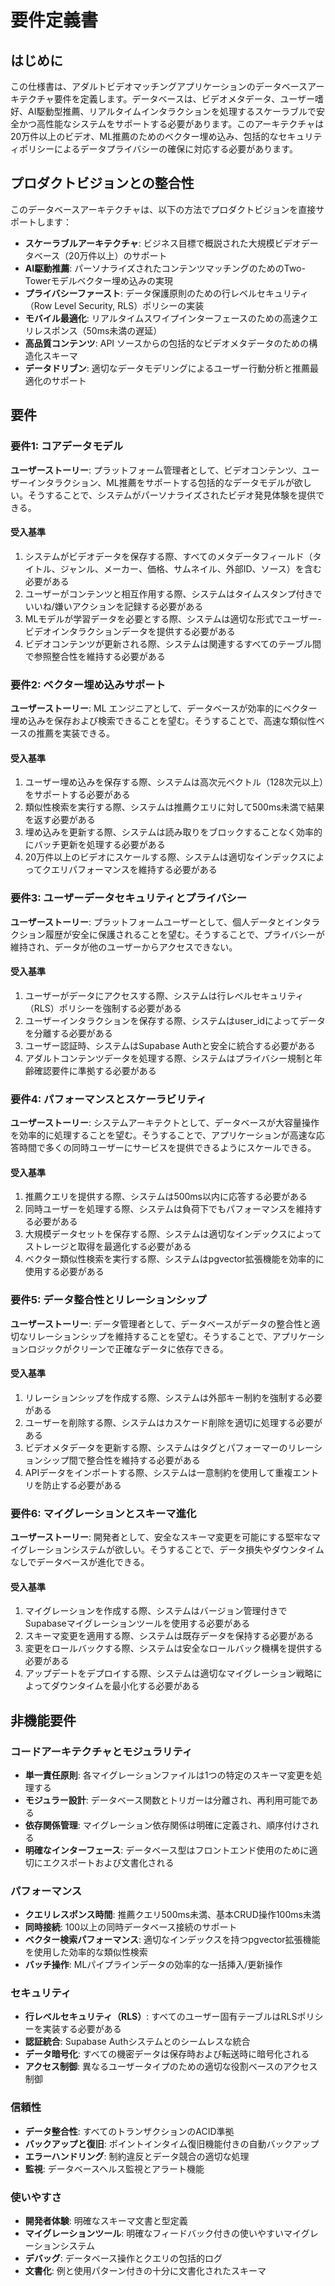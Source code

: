 # 要件定義書

## はじめに

この仕様書は、アダルトビデオマッチングアプリケーションのデータベースアーキテクチャ要件を定義します。データベースは、ビデオメタデータ、ユーザー嗜好、AI駆動型推薦、リアルタイムインタラクションを処理するスケーラブルで安全かつ高性能なシステムをサポートする必要があります。このアーキテクチャは20万件以上のビデオ、ML推薦のためのベクター埋め込み、包括的なセキュリティポリシーによるデータプライバシーの確保に対応する必要があります。

## プロダクトビジョンとの整合性

このデータベースアーキテクチャは、以下の方法でプロダクトビジョンを直接サポートします：

- **スケーラブルアーキテクチャ**: ビジネス目標で概説された大規模ビデオデータベース（20万件以上）のサポート
- **AI駆動推薦**: パーソナライズされたコンテンツマッチングのためのTwo-Towerモデルベクター埋め込みの実現
- **プライバシーファースト**: データ保護原則のための行レベルセキュリティ（Row Level Security, RLS）ポリシーの実装
- **モバイル最適化**: リアルタイムスワイプインターフェースのための高速クエリレスポンス（50ms未満の遅延）
- **高品質コンテンツ**: API ソースからの包括的なビデオメタデータのための構造化スキーマ
- **データドリブン**: 適切なデータモデリングによるユーザー行動分析と推薦最適化のサポート

## 要件

### 要件1: コアデータモデル

**ユーザーストーリー**: プラットフォーム管理者として、ビデオコンテンツ、ユーザーインタラクション、ML推薦をサポートする包括的なデータモデルが欲しい。そうすることで、システムがパーソナライズされたビデオ発見体験を提供できる。

#### 受入基準

1. システムがビデオデータを保存する際、すべてのメタデータフィールド（タイトル、ジャンル、メーカー、価格、サムネイル、外部ID、ソース）を含む必要がある
2. ユーザーがコンテンツと相互作用する際、システムはタイムスタンプ付きでいいね/嫌いアクションを記録する必要がある  
3. MLモデルが学習データを必要とする際、システムは適切な形式でユーザー-ビデオインタラクションデータを提供する必要がある
4. ビデオコンテンツが更新される際、システムは関連するすべてのテーブル間で参照整合性を維持する必要がある

### 要件2: ベクター埋め込みサポート

**ユーザーストーリー**: ML エンジニアとして、データベースが効率的にベクター埋め込みを保存および検索できることを望む。そうすることで、高速な類似性ベースの推薦を実装できる。

#### 受入基準

1. ユーザー埋め込みを保存する際、システムは高次元ベクトル（128次元以上）をサポートする必要がある
2. 類似性検索を実行する際、システムは推薦クエリに対して500ms未満で結果を返す必要がある
3. 埋め込みを更新する際、システムは読み取りをブロックすることなく効率的にバッチ更新を処理する必要がある
4. 20万件以上のビデオにスケールする際、システムは適切なインデックスによってクエリパフォーマンスを維持する必要がある

### 要件3: ユーザーデータセキュリティとプライバシー

**ユーザーストーリー**: プラットフォームユーザーとして、個人データとインタラクション履歴が安全に保護されることを望む。そうすることで、プライバシーが維持され、データが他のユーザーからアクセスできない。

#### 受入基準

1. ユーザーがデータにアクセスする際、システムは行レベルセキュリティ（RLS）ポリシーを強制する必要がある
2. ユーザーインタラクションを保存する際、システムはuser_idによってデータを分離する必要がある
3. ユーザー認証時、システムはSupabase Authと安全に統合する必要がある
4. アダルトコンテンツデータを処理する際、システムはプライバシー規制と年齢確認要件に準拠する必要がある

### 要件4: パフォーマンスとスケーラビリティ

**ユーザーストーリー**: システムアーキテクトとして、データベースが大容量操作を効率的に処理することを望む。そうすることで、アプリケーションが高速な応答時間で多くの同時ユーザーにサービスを提供できるようにスケールできる。

#### 受入基準

1. 推薦クエリを提供する際、システムは500ms以内に応答する必要がある
2. 同時ユーザーを処理する際、システムは負荷下でもパフォーマンスを維持する必要がある
3. 大規模データセットを保存する際、システムは適切なインデックスによってストレージと取得を最適化する必要がある
4. ベクター類似性検索を実行する際、システムはpgvector拡張機能を効率的に使用する必要がある

### 要件5: データ整合性とリレーションシップ

**ユーザーストーリー**: データ管理者として、データベースがデータの整合性と適切なリレーションシップを維持することを望む。そうすることで、アプリケーションロジックがクリーンで正確なデータに依存できる。

#### 受入基準

1. リレーションシップを作成する際、システムは外部キー制約を強制する必要がある
2. ユーザーを削除する際、システムはカスケード削除を適切に処理する必要がある
3. ビデオメタデータを更新する際、システムはタグとパフォーマーのリレーションシップ間で整合性を維持する必要がある
4. APIデータをインポートする際、システムは一意制約を使用して重複エントリを防止する必要がある

### 要件6: マイグレーションとスキーマ進化

**ユーザーストーリー**: 開発者として、安全なスキーマ変更を可能にする堅牢なマイグレーションシステムが欲しい。そうすることで、データ損失やダウンタイムなしでデータベースが進化できる。

#### 受入基準

1. マイグレーションを作成する際、システムはバージョン管理付きでSupabaseマイグレーションツールを使用する必要がある
2. スキーマ変更を適用する際、システムは既存データを保持する必要がある
3. 変更をロールバックする際、システムは安全なロールバック機構を提供する必要がある
4. アップデートをデプロイする際、システムは適切なマイグレーション戦略によってダウンタイムを最小化する必要がある

## 非機能要件

### コードアーキテクチャとモジュラリティ
- **単一責任原則**: 各マイグレーションファイルは1つの特定のスキーマ変更を処理する
- **モジュラー設計**: データベース関数とトリガーは分離され、再利用可能である
- **依存関係管理**: マイグレーション依存関係は明確に定義され、順序付けされる
- **明確なインターフェース**: データベース型はフロントエンド使用のために適切にエクスポートおよび文書化される

### パフォーマンス
- **クエリレスポンス時間**: 推薦クエリ500ms未満、基本CRUD操作100ms未満
- **同時接続**: 100以上の同時データベース接続のサポート
- **ベクター検索パフォーマンス**: 適切なインデックスを持つpgvector拡張機能を使用した効率的な類似性検索
- **バッチ操作**: MLパイプラインデータの効率的な一括挿入/更新操作

### セキュリティ
- **行レベルセキュリティ（RLS）**: すべてのユーザー固有テーブルはRLSポリシーを実装する必要がある
- **認証統合**: Supabase Authシステムとのシームレスな統合
- **データ暗号化**: すべての機密データは保存時および転送時に暗号化される
- **アクセス制御**: 異なるユーザータイプのための適切な役割ベースのアクセス制御

### 信頼性
- **データ整合性**: すべてのトランザクションのACID準拠
- **バックアップと復旧**: ポイントインタイム復旧機能付きの自動バックアップ
- **エラーハンドリング**: 制約違反とデータ競合の適切な処理
- **監視**: データベースヘルス監視とアラート機能

### 使いやすさ
- **開発者体験**: 明確なスキーマ文書と型定義
- **マイグレーションツール**: 明確なフィードバック付きの使いやすいマイグレーションシステム
- **デバッグ**: データベース操作とクエリの包括的ログ
- **文書化**: 例と使用パターン付きの十分に文書化されたスキーマ